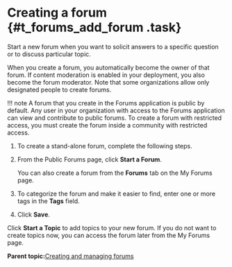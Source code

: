 # Creating a forum {#t_forums_add_forum .task}

Start a new forum when you want to solicit answers to a specific question or to discuss particular topic.

When you create a forum, you automatically become the owner of that forum. If content moderation is enabled in your deployment, you also become the forum moderator. Note that some organizations allow only designated people to create forums.

!!! note
    A forum that you create in the Forums application is public by default. Any user in your organization with access to the Forums application can view and contribute to public forums. To create a forum with restricted access, you must create the forum inside a community with restricted access.

1.  To create a stand-alone forum, complete the following steps.
2.  From the Public Forums page, click **Start a Forum**.

    You can also create a forum from the **Forums** tab on the My Forums page.

3.  To categorize the forum and make it easier to find, enter one or more tags in the **Tags** field.

4.  Click **Save**.


Click **Start a Topic** to add topics to your new forum. If you do not want to create topics now, you can access the forum later from the My Forums page.

**Parent topic:**[Creating and managing forums](../forums/c_forums_manage_forums.md)

